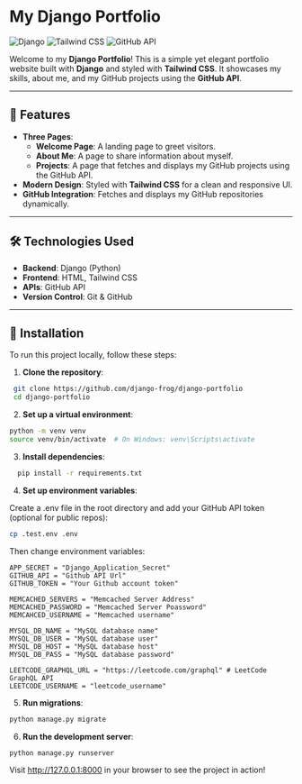 # My Django Portfolio

![Django](https://img.shields.io/badge/Django-092E20?style=for-the-badge&logo=django&logoColor=white)
![Tailwind CSS](https://img.shields.io/badge/Tailwind_CSS-38B2AC?style=for-the-badge&logo=tailwind-css&logoColor=white)
![GitHub API](https://img.shields.io/badge/GitHub_API-181717?style=for-the-badge&logo=github&logoColor=white)

Welcome to my **Django Portfolio**! This is a simple yet elegant portfolio website built with **Django** and styled with **Tailwind CSS**. It showcases my skills, about me, and my GitHub projects using the **GitHub API**.

---

## 🌟 Features

- **Three Pages**:
  - **Welcome Page**: A landing page to greet visitors.
  - **About Me**: A page to share information about myself.
  - **Projects**: A page that fetches and displays my GitHub projects using the GitHub API.
- **Modern Design**: Styled with **Tailwind CSS** for a clean and responsive UI.
- **GitHub Integration**: Fetches and displays my GitHub repositories dynamically.

---

## 🛠️ Technologies Used

- **Backend**: Django (Python)
- **Frontend**: HTML, Tailwind CSS
- **APIs**: GitHub API
- **Version Control**: Git & GitHub

---

## 🚀 Installation

To run this project locally, follow these steps:

1. **Clone the repository**:
  ```bash
   git clone https://github.com/django-frog/django-portfolio
   cd django-portfolio
  ```
2. **Set up a virtual environment**:
  ```bash  
  python -m venv venv
  source venv/bin/activate  # On Windows: venv\Scripts\activate
  ```
3. **Install dependencies**:
  ```bash
    pip install -r requirements.txt
  ```

4. **Set up environment variables**:

  Create a .env file in the root directory and add your GitHub API token (optional for public repos):

  ```bash
  cp .test.env .env
  ```

  Then change environment variables:
  ```env
  APP_SECRET = "Django_Application_Secret"
  GITHUB_API = "Github API Url"
  GITHUB_TOKEN = "Your Github account token"

  MEMCACHED_SERVERS = "Memcached Server Address"
  MEMCACHED_PASSWORD = "Memcached Server Poassword"
  MEMCAHCED_USERNAME = "Memcached username"

  MYSQL_DB_NAME = "MySQL database name"
  MYSQL_DB_USER = "MySQL database user"
  MYSQL_DB_HOST = "MySQL database host"
  MYSQL_DB_PASS = "MySQL database password"

  LEETCODE_GRAPHQL_URL = "https://leetcode.com/graphql" # LeetCode GraphQL API
  LEETCODE_USERNAME = "leetcode_username" 
  ```

5. **Run migrations**:
  ```bash
  python manage.py migrate
  ```

6. **Run the development server**:
  ```bash
  python manage.py runserver
  ```

Visit http://127.0.0.1:8000 in your browser to see the project in action!
